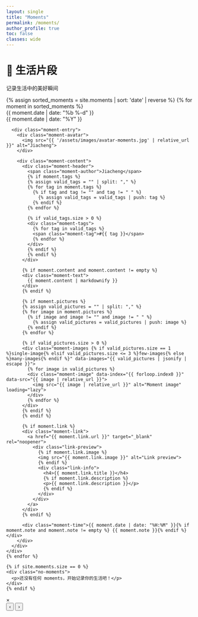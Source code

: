 ```yaml
---
layout: single
title: "Moments"
permalink: /moments/
author_profile: true
toc: false
classes: wide
---
```


<link rel="stylesheet" href="{{ '/assets/css/moments.css' | relative_url }}">

<div class="moments-container">
  <div class="moments-header">
    <h1>📸 生活片段</h1>
    <p>记录生活中的美好瞬间</p>
  </div>
  
  <div class="moments-timeline">
    {% assign sorted_moments = site.moments | sort: 'date' | reverse %}
    {% for moment in sorted_moments %}
    <div class="moment-item" data-date="{{ moment.date | date: '%Y-%m-%d' }}">
      <div class="moment-date-column">
        <div class="moment-date">{{ moment.date | date: "%b %-d" }}</div>
        <div class="moment-year">{{ moment.date | date: "%Y" }}</div>
      </div>
      
      <div class="moment-entry">
        <div class="moment-avatar">
          <img src="{{ '/assets/images/avatar-moments.jpg' | relative_url }}" alt="Jiacheng">
        </div>
        
        <div class="moment-content">
          <div class="moment-header">
            <span class="moment-author">Jiacheng</span>
            {% if moment.tags %}
            {% assign valid_tags = "" | split: "," %}
            {% for tag in moment.tags %}
              {% if tag and tag != "" and tag != " " %}
                {% assign valid_tags = valid_tags | push: tag %}
              {% endif %}
            {% endfor %}
            
            {% if valid_tags.size > 0 %}
            <div class="moment-tags">
              {% for tag in valid_tags %}
              <span class="moment-tag">#{{ tag }}</span>
              {% endfor %}
            </div>
            {% endif %}
            {% endif %}
          </div>
          
          {% if moment.content and moment.content != empty %}
          <div class="moment-text">
            {{ moment.content | markdownify }}
          </div>
          {% endif %}
          
          {% if moment.pictures %}
          {% assign valid_pictures = "" | split: "," %}
          {% for image in moment.pictures %}
            {% if image and image != "" and image != " " %}
              {% assign valid_pictures = valid_pictures | push: image %}
            {% endif %}
          {% endfor %}
          
          {% if valid_pictures.size > 0 %}
          <div class="moment-images {% if valid_pictures.size == 1 %}single-image{% elsif valid_pictures.size <= 3 %}few-images{% else %}many-images{% endif %}" data-images="{{ valid_pictures | jsonify | escape }}">
            {% for image in valid_pictures %}
            <div class="moment-image" data-index="{{ forloop.index0 }}" data-src="{{ image | relative_url }}">
              <img src="{{ image | relative_url }}" alt="Moment image" loading="lazy">
            </div>
            {% endfor %}
          </div>
          {% endif %}
          {% endif %}
          
          {% if moment.link %}
          <div class="moment-link">
            <a href="{{ moment.link.url }}" target="_blank" rel="noopener">
              <div class="link-preview">
                {% if moment.link.image %}
                <img src="{{ moment.link.image }}" alt="Link preview">
                {% endif %}
                <div class="link-info">
                  <h4>{{ moment.link.title }}</h4>
                  {% if moment.link.description %}
                  <p>{{ moment.link.description }}</p>
                  {% endif %}
                </div>
              </div>
            </a>
          </div>
          {% endif %}
          
          <div class="moment-time">{{ moment.date | date: "%H:%M" }}{% if moment.note and moment.note != empty %} {{ moment.note }}{% endif %}</div>
        </div>
      </div>
    </div>
    {% endfor %}
    
    {% if site.moments.size == 0 %}
    <div class="no-moments">
      <p>还没有任何 moments，开始记录你的生活吧！</p>
    </div>
    {% endif %}
  </div>
</div>

<!-- Image Modal -->
<div id="imageModal" class="image-modal">
  <span class="modal-close" onclick="closeImageModal()">&times;</span>
  <img class="modal-content" id="modalImage">
  <div class="modal-nav">
    <button id="prevBtn" onclick="changeImage(-1)">‹</button>
    <button id="nextBtn" onclick="changeImage(1)">›</button>
  </div>
  <div class="modal-counter">
    <span id="imageCounter"></span>
  </div>
</div>

<script>
let currentImageIndex = 0;
let currentImages = [];

// Initialize image click handlers when DOM is ready
document.addEventListener('DOMContentLoaded', function() {
  // Add click handlers to all moment images
  document.querySelectorAll('.moment-image').forEach(function(imageDiv) {
    imageDiv.addEventListener('click', function() {
      const imageSrc = this.getAttribute('data-src');
      const index = parseInt(this.getAttribute('data-index'));
      const imagesContainer = this.closest('.moment-images');
      const imagesJson = imagesContainer.getAttribute('data-images');
      const images = JSON.parse(imagesJson);
      
      openImageModal(imageSrc, index, images);
    });
  });
});

function openImageModal(imageSrc, index, images) {
  currentImageIndex = parseInt(index);
  currentImages = images;
  
  const modal = document.getElementById('imageModal');
  const modalImg = document.getElementById('modalImage');
  const counter = document.getElementById('imageCounter');
  
  modal.style.display = 'block';
  modalImg.src = imageSrc;
  
  updateImageCounter();
  updateNavButtons();
}

function closeImageModal() {
  document.getElementById('imageModal').style.display = 'none';
}

function changeImage(direction) {
  currentImageIndex += direction;
  
  if (currentImageIndex >= currentImages.length) {
    currentImageIndex = 0;
  } else if (currentImageIndex < 0) {
    currentImageIndex = currentImages.length - 1;
  }
  
  const modalImg = document.getElementById('modalImage');
  modalImg.src = currentImages[currentImageIndex];
  
  updateImageCounter();
}

function updateImageCounter() {
  const counter = document.getElementById('imageCounter');
  counter.textContent = `${currentImageIndex + 1} / ${currentImages.length}`;
}

function updateNavButtons() {
  const prevBtn = document.getElementById('prevBtn');
  const nextBtn = document.getElementById('nextBtn');
  
  if (currentImages.length <= 1) {
    prevBtn.style.display = 'none';
    nextBtn.style.display = 'none';
  } else {
    prevBtn.style.display = 'block';
    nextBtn.style.display = 'block';
  }
}

// Close modal when clicking outside of image
window.onclick = function(event) {
  const modal = document.getElementById('imageModal');
  if (event.target == modal) {
    closeImageModal();
  }
}

// Keyboard navigation
document.addEventListener('keydown', function(event) {
  const modal = document.getElementById('imageModal');
  if (modal.style.display === 'block') {
    switch(event.key) {
      case 'Escape':
        closeImageModal();
        break;
      case 'ArrowLeft':
        changeImage(-1);
        break;
      case 'ArrowRight':
        changeImage(1);
        break;
    }
  }
});
</script>